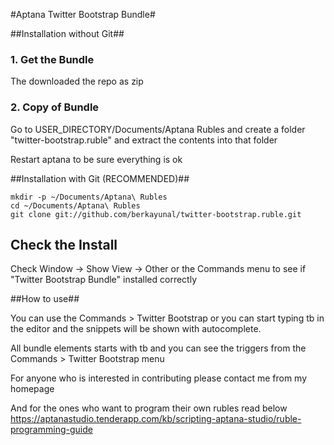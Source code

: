 #Aptana Twitter Bootstrap Bundle#

##Installation without Git##

### 1. Get the Bundle ###

The downloaded the repo as zip


### 2. Copy of Bundle ###

Go to USER_DIRECTORY/Documents/Aptana Rubles and create a folder "twitter-bootstrap.ruble" and extract the contents into that folder

Restart aptana to be sure everything is ok

##Installation with Git (RECOMMENDED)##

    mkdir -p ~/Documents/Aptana\ Rubles
    cd ~/Documents/Aptana\ Rubles
    git clone git://github.com/berkayunal/twitter-bootstrap.ruble.git
    

## Check the Install ##

Check Window -> Show View -> Other or the Commands menu to see if "Twitter Bootstrap Bundle" installed correctly

##How to use##

You can use the Commands > Twitter Bootstrap or you can start typing tb in the editor and the snippets will be shown with autocomplete.

All bundle elements starts with tb and you can see the triggers from the Commands > Twitter Bootstrap menu

For anyone who is interested in contributing please contact me from my homepage 

And for the ones who want to program their own rubles read below
https://aptanastudio.tenderapp.com/kb/scripting-aptana-studio/ruble-programming-guide


